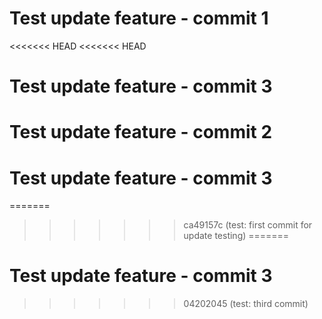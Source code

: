 # Test update feature - commit 1
<<<<<<< HEAD
<<<<<<< HEAD
# Test update feature - commit 3
# Test update feature - commit 2
# Test update feature - commit 3
=======
>>>>>>> ca49157c (test: first commit for update testing)
=======
# Test update feature - commit 3
>>>>>>> 04202045 (test: third commit)
